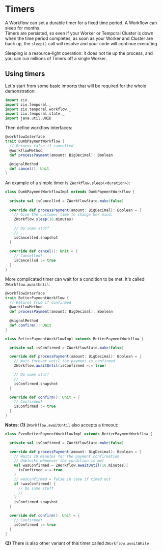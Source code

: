 # Timers
A Workflow can set a durable timer for a fixed time period. A Workflow can sleep for months.  
Timers are persisted, so even if your Worker or Temporal Cluster is down when the time period completes, as soon as your Worker and Cluster are back up, the `sleep()` call will resolve and your code will continue executing.

Sleeping is a resource-light operation: it does not tie up the process, and you can run millions of Timers off a single Worker.

## Using timers

Let's start from some basic imports that will be required for the whole demonstration:

```scala mdoc:silent
import zio._
import zio.temporal._
import zio.temporal.workflow._
import zio.temporal.state._
import java.util.UUID
```

Then define workflow interfaces:

```scala mdoc:silent
@workflowInterface
trait DumbPaymentWorkflow {
  // Returns false if cancelled
  @workflowMethod
  def processPayment(amount: BigDecimal): Boolean
  
  @signalMethod
  def cancel(): Unit
}
```
An example of a simple timer is `ZWorkflow.sleep(<duration>)`:

```scala mdoc:silent
class DumbPaymentWorkflowImpl extends DumbPaymentWorkflow {
  
  private val isCancelled = ZWorkflowState.make(false)
  
  override def processPayment(amount: BigDecimal): Boolean = {
    // Give the customer time to change her mind:
    ZWorkflow.sleep(10.minutes)
    
    // Do some stuff
    // ...
    isCancelled.snapshot
  }
  
  override def cancel(): Unit = {
    // Cancelled!
    isCancelled := true
  }
}
```

More complicated timer can wait for a condition to be met. It's called `ZWorkflow.awaitUntil`:
```scala mdoc:silent
@workflowInterface
trait BetterPaymentWorkflow {
  // Returns true if confirmed
  @workflowMethod
  def processPayment(amount: BigDecimal): Boolean
  
  @signalMethod
  def confirm(): Unit
}

class BetterPaymentWorkflowImpl extends BetterPaymentWorkflow {

  private val isConfirmed = ZWorkflowState.make(false)

  override def processPayment(amount: BigDecimal): Boolean = {
    // Wait forever until the payment is confirmed
    ZWorkflow.awaitUntil(isConfirmed =:= true)

    // Do some stuff
    // ...
    isConfirmed.snapshot
  }

  override def confirm(): Unit = {
    // Confirmed!
    isConfirmed := true
  }
}
```

**Notes**:
**(1)** `ZWorkflow.awaitUntil` also accepts a timeout:
```scala mdoc:silent
class EvenBetterPaymentWorkflowImpl extends BetterPaymentWorkflow {

  private val isConfirmed = ZWorkflowState.make(false)

  override def processPayment(amount: BigDecimal): Boolean = {
    // Waits 10 minutes for the payment confirmation
    // Unblocks whenever the condition is met
    val wasConfirmed = ZWorkflow.awaitUntil(10.minutes)(
      isConfirmed =:= true
    )
    // wasConfirmed = false in case if timed out
    if (wasConfirmed) {
      // Do some stuff
      // ...
    }
    isConfirmed.snapshot
  }

  override def confirm(): Unit = {
    // Confirmed!
    isConfirmed := true
  }
}
```
**(2)** There is also other variant of this timer called `ZWorkflow.awaitWhile`
